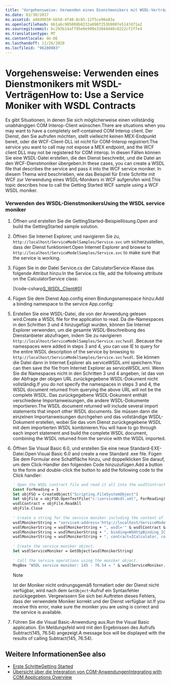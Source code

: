 ```yaml
---
title: 'Vorgehensweise: Verwenden eines Dienstmonikers mit WSDL-Verträgen'
ms.date: 03/30/2017
ms.assetid: a88d9650-bb50-4f48-8c85-12f5ce98a83a
ms.openlocfilehash: 6b1a6c905008b0232a098f253b9007e5147d71a2
ms.sourcegitcommit: bc293b14af795e0e999e3304dd40c0222cf2ffe4
ms.translationtype: MT
ms.contentlocale: de-DE
ms.lasthandoff: 11/26/2020
ms.locfileid: "96280883"
---
```

# <a name="how-to-use-a-service-moniker-with-wsdl-contracts"></a><span data-ttu-id="fb260-102">Vorgehensweise: Verwenden eines Dienstmonikers mit WSDL-Verträgen</span><span class="sxs-lookup"><span data-stu-id="fb260-102">How to: Use a Service Moniker with WSDL Contracts</span></span>

<span data-ttu-id="fb260-103">Es gibt Situationen, in denen Sie sich möglicherweise einen vollständig unabhängigen COM Interop-Client wünschen.</span><span class="sxs-lookup"><span data-stu-id="fb260-103">There are situations when you may want to have a completely self-contained COM Interop client.</span></span> <span data-ttu-id="fb260-104">Der Dienst, den Sie aufrufen möchten, stellt vielleicht keinen MEX-Endpunkt bereit, oder die WCF-Client-DLL ist nicht für COM-Interop registriert.</span><span class="sxs-lookup"><span data-stu-id="fb260-104">The service you want to call may not expose a MEX endpoint, and the WCF client DLL may not be registered for COM interop.</span></span> <span data-ttu-id="fb260-105">In diesen Fällen können Sie eine WSDL-Datei erstellen, die den Dienst beschreibt, und die Datei an den WCF-Dienstmoniker übergeben.</span><span class="sxs-lookup"><span data-stu-id="fb260-105">In these cases, you can create a WSDL file that describes the service and pass it into the WCF service moniker.</span></span> <span data-ttu-id="fb260-106">In diesem Thema wird beschrieben, wie das Beispiel für Erste Schritte mit WCF zur Verwendung eines WSDL-Monikers in WCF aufgerufen wird.</span><span class="sxs-lookup"><span data-stu-id="fb260-106">This topic describes how to call the Getting Started WCF sample using a WCF WSDL moniker.</span></span>  
  
### <a name="using-the-wsdl-service-moniker"></a><span data-ttu-id="fb260-107">Verwenden des WSDL-Dienstmonikers</span><span class="sxs-lookup"><span data-stu-id="fb260-107">Using the WSDL service moniker</span></span>  
  
1. <span data-ttu-id="fb260-108">Öffnen und erstellen Sie die GettingStarted-Beispiellösung.</span><span class="sxs-lookup"><span data-stu-id="fb260-108">Open and build the GettingStarted sample solution.</span></span>  
  
2. <span data-ttu-id="fb260-109">Öffnen Sie Internet Explorer, und navigieren Sie zu, `http://localhost/ServiceModelSamples/Service.svc` um sicherzustellen, dass der Dienst funktioniert.</span><span class="sxs-lookup"><span data-stu-id="fb260-109">Open Internet Explorer and browse to `http://localhost/ServiceModelSamples/Service.svc` to make sure that the service is working.</span></span>  
  
3. <span data-ttu-id="fb260-110">Fügen Sie in der Datei Service.cs der CalculatorService-Klasse das folgende Attribut hinzu:</span><span class="sxs-lookup"><span data-stu-id="fb260-110">In the Service.cs file, add the following attribute on the CalculatorService class:</span></span>  
  
     [!code-csharp[S_WSDL_Client#0](../../../../samples/snippets/csharp/VS_Snippets_CFX/s_wsdl_client/cs/service.cs#0)]  
  
4. <span data-ttu-id="fb260-111">Fügen Sie dem Dienst App.config einen Bindungsnamespace hinzu:</span><span class="sxs-lookup"><span data-stu-id="fb260-111">Add a binding namespace to the service App.config:</span></span>  

5. <span data-ttu-id="fb260-112">Erstellen Sie eine WSDL-Datei, die von der Anwendung gelesen wird.</span><span class="sxs-lookup"><span data-stu-id="fb260-112">Create a WSDL file for the application to read.</span></span> <span data-ttu-id="fb260-113">Da die-Namespaces in den Schritten 3 und 4 hinzugefügt wurden, können Sie Internet Explorer verwenden, um die gesamte WSDL-Beschreibung des Dienstanbieter abzufragen, indem Sie zu navigieren `http://localhost/ServiceModelSamples/Service.svc?wsdl` .</span><span class="sxs-lookup"><span data-stu-id="fb260-113">Because the namespaces were added in steps 3 and 4, you can use IE to query for the entire WSDL description of the service by browsing to `http://localhost/ServiceModelSamples/Service.svc?wsdl`.</span></span> <span data-ttu-id="fb260-114">Sie können die Datei dann in Internet Explorer als serviceWSDL.xml speichern.</span><span class="sxs-lookup"><span data-stu-id="fb260-114">You can then save the file from Internet Explorer as serviceWSDL.xml.</span></span> <span data-ttu-id="fb260-115">Wenn Sie die Namespaces nicht in den Schritten 3 und 4 angeben, ist das von der Abfrage der obigen URL zurückgegebene WSDL-Dokument nicht vollständig.</span><span class="sxs-lookup"><span data-stu-id="fb260-115">If you do not specify the namespaces in steps 3 and 4, the WSDL document returned from querying the above URL will not be the complete WSDL.</span></span> <span data-ttu-id="fb260-116">Das zurückgegebene WSDL-Dokument enthält verschiedene Importanweisungen, die andere WSDL-Dokumente importieren.</span><span class="sxs-lookup"><span data-stu-id="fb260-116">The WSDL document returned will include several import statements that import other WSDL documents.</span></span> <span data-ttu-id="fb260-117">Sie müssen dann die einzelnen Importanweisungen durchgehen und das vollständige WSDL-Dokument erstellen, wobei Sie das vom Dienst zurückgegebene WSDL mit dem importierten WSDL kombinieren.</span><span class="sxs-lookup"><span data-stu-id="fb260-117">You will have to go through each import statement and build the complete WSDL document, combining the WSDL returned from the service with the WSDL imported.</span></span>  
  
6. <span data-ttu-id="fb260-118">Öffnen Sie Visual Basic 6.0, und erstellen Sie eine neue Standard-EXE-Datei.</span><span class="sxs-lookup"><span data-stu-id="fb260-118">Open Visual Basic 6.0 and create a new Standard .exe file.</span></span> <span data-ttu-id="fb260-119">Fügen Sie dem Formular eine Schaltfläche hinzu, und doppelklicken Sie darauf, um dem Click-Handler den folgenden Code hinzuzufügen.</span><span class="sxs-lookup"><span data-stu-id="fb260-119">Add a button to the form and double-click the button to add the following code to the Click handler:</span></span>  
  
    ```vb
    ' Open the WSDL contract file and read it all into the wsdlContract string.  
    Const ForReading = 1  
    Set objFSO = CreateObject("Scripting.FileSystemObject")  
    Set objFile = objFSO.OpenTextFile("c:\serviceWsdl.xml", ForReading)  
    wsdlContract = objFile.ReadAll  
    objFile.Close  
  
    ' Create a string for the service moniker including the content of the WSDL contract file.  
    wsdlMonikerString = "service4:address='http://localhost/ServiceModelSamples/service.svc'"  
    wsdlMonikerString = wsdlMonikerString + ", wsdl='" & wsdlContract & "'"  
    wsdlMonikerString = wsdlMonikerString + ", binding=WSHttpBinding_ICalculator, bindingNamespace='http://Microsoft.ServiceModel.Samples'"  
    wsdlMonikerString = wsdlMonikerString + ", contract=ICalculator, contractNamespace='http://Microsoft.ServiceModel.Samples'"  
  
    ' Create the service moniker object.  
    Set wsdlServiceMoniker = GetObject(wsdlMonikerString)  
  
    ' Call the service operations using the moniker object.  
    MsgBox "WSDL service moniker: 145 - 76.54 = " & wsdlServiceMoniker.Subtract(145, 76.54)  
    ```  
  
    > [!NOTE]
    > Ist der Moniker nicht ordnungsgemäß formatiert oder der Dienst nicht verfügbar, wird nach dem `GetObject`-Aufruf ein Syntaxfehler zurückgegeben.  <span data-ttu-id="fb260-121">Vergewissern Sie sich bei Auftreten dieses Fehlers, dass der verwendete Moniker korrekt und der Dienst verfügbar ist.</span><span class="sxs-lookup"><span data-stu-id="fb260-121">If you receive this error, make sure the moniker you are using is correct and the service is available.</span></span>  
  
7. <span data-ttu-id="fb260-122">Führen Sie die Visual Basic-Anwendung aus.</span><span class="sxs-lookup"><span data-stu-id="fb260-122">Run the Visual Basic application.</span></span> <span data-ttu-id="fb260-123">Ein Meldungsfeld wird mit den Ergebnissen des Aufrufs Subtract(145, 76.54) angezeigt.</span><span class="sxs-lookup"><span data-stu-id="fb260-123">A message box will be displayed with the results of calling Subtract(145, 76.54).</span></span>  
  
## <a name="see-also"></a><span data-ttu-id="fb260-124">Weitere Informationen</span><span class="sxs-lookup"><span data-stu-id="fb260-124">See also</span></span>

- [<span data-ttu-id="fb260-125">Erste Schritte</span><span class="sxs-lookup"><span data-stu-id="fb260-125">Getting Started</span></span>](../samples/getting-started-sample.md)
- [<span data-ttu-id="fb260-126">Übersicht über die Integration von COM-Anwendungen</span><span class="sxs-lookup"><span data-stu-id="fb260-126">Integrating with COM Applications Overview</span></span>](integrating-with-com-applications-overview.md)
